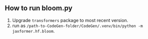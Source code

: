 ## How to run bloom.py
1. Upgrade `transformers` package to most recent version.
2. run as `/path-to-CodeGen-folder/CodeGen/.venv/bin/python -m jaxformer.hf.bloom`.